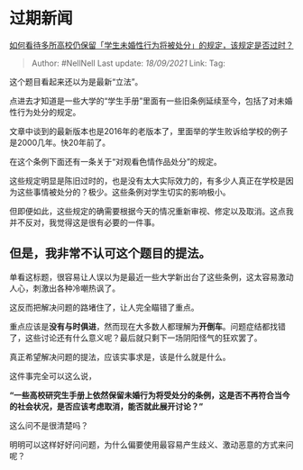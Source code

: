 # 过期新闻
[如何看待多所高校仍保留「学生未婚性行为将被处分」的规定，该规定是否过时？](https://www.zhihu.com/question/486851860/answer/2121829206)

> Author: #NellNell 
> Last update: *18/09/2021* 
> Link:
> Tag:   
  
这个题目看起来还以为是最新“立法”。

点进去才知道是一些大学的“学生手册”里面有一些旧条例延续至今，包括了对未婚性行为处分的规定。

文章中谈到的最新版本也是2016年的老版本了，里面举的学生败诉给学校的例子是2000几年。快20年前了。

在这个条例下面还有一条关于“对观看色情作品处分”的规定。

这些规定明显是陈旧过时的，也是没有太大实际效力的，有多少人真正在学校是因为这些事情被处分的？极少。这些条例对学生切实的影响极小。

但即便如此，这些规定的确需要根据今天的情况重新审视、修定以及取消。这点我并不反对，我觉得这是很有必要的一件事。

## 但是，我非常不认可这个题目的提法。

单看这标题，很容易让人误以为是最近一些大学新出台了这些条例，这太容易激动人心，刺激出各种冷嘲热讽了。

这反而把解决问题的路堵住了，让人完全瞄错了重点。

重点应该是**没有与时俱进**，然而现在大多数人都理解为**开倒车**。问题症结都找错了，这些讨论还有什么意义呢？最后就只剩下一场阴阳怪气的狂欢罢了。

真正希望解决问题的提法，应该实事求是，该是什么就是什么。

这件事完全可以这么说，

**“一些高校研究生手册上依然保留未婚行为将受处分的条例，这是否不再符合当今的社会状况，是否应该考虑取消，能否就此展开讨论？”**

这么问不是很清楚吗？

明明可以这样好好问问题，为什么偏要使用最容易产生歧义、激动恶意的方式来问呢？